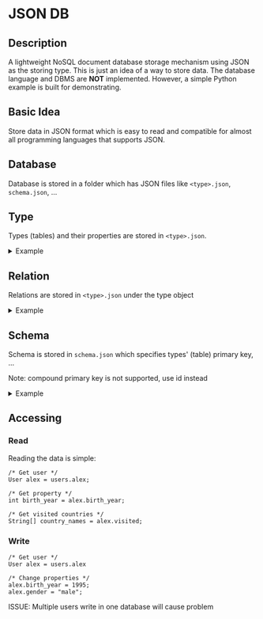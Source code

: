 # JSON DB

## Description

A lightweight NoSQL document database storage mechanism using JSON as the storing type. This is just an idea of a 
way to store data. The database language and DBMS are **NOT** implemented. However, a simple Python example is 
built for demonstrating.

## Basic Idea

Store data in JSON format which is easy to read and compatible for almost all programming languages that supports 
JSON. 

## Database

Database is stored in a folder which has JSON files like `<type>.json`, `schema.json`, ...

## Type

Types (tables) and their properties are stored in `<type>.json`. 

<details>

<summary>Example</summary>

```json
{
    "users": {
        "alex": {
            "birth_year": 1996
        }
    }
}
```

</details>

## Relation

Relations are stored in `<type>.json` under the type object

<details>

<summary>Example</summary>

```json
{
    "users": {
        "alex": {
            "birth_year": 1996,
            "visited": ["canada"]
        }
    }    
}
```

```json
{
    "countries": {
        "canada": {}
    }
}
```

</details>

## Schema

Schema is stored in `schema.json` which specifies types' (table) primary key, ...

Note: compound primary key is not supported, use id instead

<details>

<summary>Example</summary>

```json
{
    "types": {
        "users_uuid": {
            "_type": "users",
            "birth_year": {
                "_datatype": "int"
            },
            "relations": {
                "visited": "countries_uuid"
            }
        },
        "countries_uuid": {
            "_type": "countries"
        }
    }
}
```

</details>

## Accessing

### Read

Reading the data is simple:

```pseudo
/* Get user */
User alex = users.alex;

/* Get property */
int birth_year = alex.birth_year;

/* Get visited countries */
String[] country_names = alex.visited;
```

### Write

```pseudo
/* Get user */
User alex = users.alex

/* Change properties */
alex.birth_year = 1995;
alex.gender = "male";
```

ISSUE: Multiple users write in one database will cause problem
